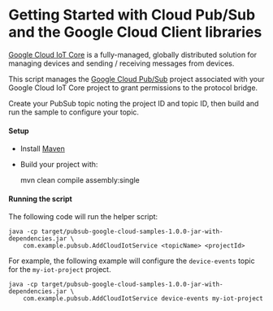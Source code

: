 # Getting Started with Cloud Pub/Sub and the Google Cloud Client libraries

[Google Cloud IoT Core](https://cloud.google.com/iot-core/)
is a fully-managed, globally distributed solution for managing devices and
sending / receiving messages from devices.

This script manages the [Google Cloud Pub/Sub][pubsub] project associated with
your Google Cloud IoT Core project to grant permissions to the protocol bridge.

Create your PubSub topic noting the project ID and topic ID, then build and run
the sample to configure your topic.

[pubsub]: https://cloud.google.com/pubsub/

#### Setup

* Install [Maven](http://maven.apache.org/)
* Build your project with:

    mvn clean compile assembly:single

#### Running the script

The following code will run the helper script:

    java -cp target/pubsub-google-cloud-samples-1.0.0-jar-with-dependencies.jar \
        com.example.pubsub.AddCloudIotService <topicName> <projectId>

For example, the following example will configure the `device-events` topic
for the `my-iot-project` project.

    java -cp target/pubsub-google-cloud-samples-1.0.0-jar-with-dependencies.jar \
        com.example.pubsub.AddCloudIotService device-events my-iot-project
